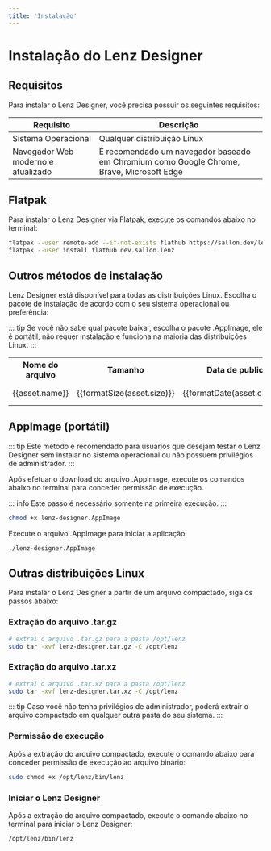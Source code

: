 ```yaml
---
title: 'Instalação'
---
```


<script setup>
    import { data } from './install.data'

    function formatDate(dateString) {
        const date = new Date(dateString);

        return date.toLocaleDateString('pt-BR', {
            year: 'numeric',
            month: '2-digit',
            day: '2-digit',
            hour: '2-digit',
            minute: '2-digit',
            timeZone: 'America/Sao_Paulo',
        });
    }

    function formatSize(size) {
        if (size < 1024) {
            return size + ' B';
        }

        const units = ['B', 'KB', 'MB', 'GB', 'TB', 'PB', 'EB', 'ZB', 'YB'];
        const index = Math.floor(Math.log(size) / Math.log(1024));

        const formattedSize = (size / Math.pow(1024, index)).toFixed(2);
        return formattedSize + ' ' + units[index];
    }
</script>

# Instalação do Lenz Designer


## Requisitos
Para instalar o Lenz Designer, você precisa possuir os seguintes requisitos:

| Requisito                          | Descrição                                                                                |
| ---------------------------------- | ---------------------------------------------------------------------------------------- |
| Sistema Operacional                | Qualquer distribuição Linux                                                              |
| Navegador Web moderno e atualizado | É recomendado um navegador baseado em Chromium como Google Chrome, Brave, Microsoft Edge |

## Flatpak
Para instalar o Lenz Designer via Flatpak, execute os comandos abaixo no terminal:

```bash
flatpak --user remote-add --if-not-exists flathub https://sallon.dev/lenz/lenz.flatpakrepo
flatpak --user install flathub dev.sallon.lenz
```

## Outros métodos de instalação

Lenz Designer está disponível para todas as distribuições Linux. Escolha o pacote de instalação de acordo com o seu sistema operacional ou preferência:

::: tip
Se você não sabe qual pacote baixar, escolha o pacote .AppImage, ele é portátil, não requer instalação e funciona na maioria das distribuições Linux.
:::

<table>
    <tbody>
    <tr>
        <th>Nome do arquivo</th>
        <th>Tamanho</th>
        <th>Data de publicação</th>
        <th></th>
    </tr>
        <!-- <tr>
            <td>Debian/Ubuntu e derivados</td>
            <td>Pacote Debian (.deb)</td>
            <td><a href="https://github.com/salomaosnff/lenz/releases/download/v0.2.0/lenz-designer.deb">Baixar arquivo</a></td>
        </tr> -->
        <tr v-for="asset in data.assets">
            <td>{{asset.name}}</td>
            <td>{{formatSize(asset.size)}}</td>
            <td>{{formatDate(asset.created_at)}}</td>
            <td><a :href="asset.browser_download_url">Baixar arquivo</a></td>
        </tr>
    </tbody>
</table>

<!-- ## Debian/Ubuntu e derivados

Para instalar o Lenz Designer no Debian/Ubuntu e derivados, [baixe o pacote .deb](https://github.com/salomaosnff/lenz-designer/releases/download/v0.2.0/lenz-designer.deb) e execute o comando abaixo no terminal para instalar o pacote:

```bash
sudo dpkg -i lenz-designer.deb
```

::: warning
É necessário privilégios de administrador para instalar o pacote .deb.
::: -->

## AppImage (portátil)

::: tip
Este método é recomendado para usuários que desejam testar o Lenz Designer sem instalar no sistema operacional ou não possuem privilégios de administrador.
:::


Após efetuar o download do arquivo .AppImage, execute os comandos abaixo no terminal para conceder permissão de execução.

::: info
Este passo é necessário somente na primeira execução.
:::

```bash
chmod +x lenz-designer.AppImage
```

Execute o arquivo .AppImage para iniciar a aplicação:

```bash
./lenz-designer.AppImage
```

## Outras distribuições Linux

Para instalar o Lenz Designer a partir de um arquivo compactado, siga os passos abaixo:

### Extração do arquivo .tar.gz

```bash
# extrai o arquivo .tar.gz para a pasta /opt/lenz
sudo tar -xvf lenz-designer.tar.gz -C /opt/lenz
```

### Extração do arquivo .tar.xz

```bash
# extrai o arquivo .tar.xz para a pasta /opt/lenz
sudo tar -xvf lenz-designer.tar.xz -C /opt/lenz
```

::: tip
Caso você não tenha privilégios de administrador, poderá extrair o arquivo compactado em qualquer outra pasta do seu sistema.
:::

### Permissão de execução

Após a extração do arquivo compactado, execute o comando abaixo para conceder permissão de execução ao arquivo binário:

```bash
sudo chmod +x /opt/lenz/bin/lenz
```

### Iniciar o Lenz Designer

Após a extração do arquivo compactado, execute o comando abaixo no terminal para iniciar o Lenz Designer:

```bash
/opt/lenz/bin/lenz
```